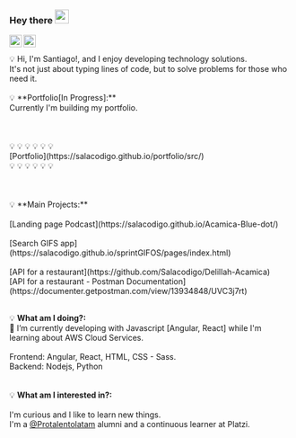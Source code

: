 ### Hey there <img src="https://media.giphy.com/media/hvRJCLFzcasrR4ia7z/giphy.gif" width="25px">
<a href="https://www.linkedin.com/in/santiagosalamancadev">
  <img align="left" alt="Santiago Salamanca LinkedIn" width="22px" src="https://raw.githubusercontent.com/peterthehan/peterthehan/master/assets/linkedin.svg" />
</a>
<a href="https://twitter.com/salacodigo">
  <img align="left" alt="Santiago Salamanca | Twitter" width="22px" src="https://raw.githubusercontent.com/peterthehan/peterthehan/master/assets/twitter.svg" />
</a>
<br/><br/>
💡 Hi, I'm Santiago!, and I enjoy developing technology solutions.
<br/>
It's not just about typing lines of code, but to solve problems for those who need it.
<br/>
<br/>
💡
**Portfolio[In Progress]:**<br/>
Currently I'm building my portfolio.
<br/>
<br/>
<br/>
<br/>
💡 💡 💡 💡 💡 💡 <br/>
[Portfolio](https://salacodigo.github.io/portfolio/src/)<br/>
💡 💡 💡 💡 💡 💡
<br/>
<br/>
<br/>
<br/>
💡
**Main Projects:**<br/>
<br/>
[Landing page Podcast](https://salacodigo.github.io/Acamica-Blue-dot/)
<br/><br/>
[Search GIFS app](https://salacodigo.github.io/sprintGIFOS/pages/index.html)
<br/><br/>
[API for a restaurant](https://github.com/Salacodigo/Delillah-Acamica)
<br/>
[API for a restaurant - Postman Documentation](https://documenter.getpostman.com/view/13934848/UVC3j7rt)
<br/><br/>

💡 
**What am I doing?:**
<br/>
🌱 I’m currently developing with Javascript [Angular, React] while I'm learning about AWS Cloud Services.<br/>
<br/>
Frontend:
Angular, React, HTML, CSS - Sass.
<br/>
Backend:
Nodejs, Python
<br/><br/><br/>
💡
**What am I interested in?:**
<br/><br/>
I'm curious and I like to learn new things.
<br/>
I'm a [@Protalentolatam](https://protalento.org) alumni and a continuous learner at Platzi.
<br/><br/><br/>

